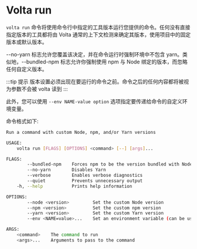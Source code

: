 # Volta run

`volta run` 命令将使用命令行中指定的工具版本运行您提供的命令。任何没有直接指定版本的工具都将由 Volta 通常的上下文检测来确定其版本，使用项目中的固定版本或默认版本。

--no-yarn 标志允许您覆盖该决定，并在命令运行时强制环境中不包含 yarn。类似地，--bundled-npm 标志允许你强制使用 npm 与 Node 绑定的版本，而忽略任何自定义版本。

:::tip 提示
版本设置必须出现在要运行的命令之前。命令之后的任何内容都将被视为参数不会被 volta 读到
:::

此外，您可以使用 `--env NAME-value option` 选项指定要传递给命令的自定义环境变量。

命令格式如下:

```bash
Run a command with custom Node, npm, and/or Yarn versions

USAGE:
    volta run [FLAGS] [OPTIONS] <command> [--] [args]...

FLAGS:
        --bundled-npm    Forces npm to be the version bundled with Node
        --no-yarn        Disables Yarn
        --verbose        Enables verbose diagnostics
        --quiet          Prevents unnecessary output
    -h, --help           Prints help information

OPTIONS:
        --node <version>         Set the custom Node version
        --npm <version>          Set the custom npm version
        --yarn <version>         Set the custom Yarn version
        --env <NAME=value>...    Set an environment variable (can be used multiple times)

ARGS:
    <command>    The command to run
    <args>...    Arguments to pass to the command
```
